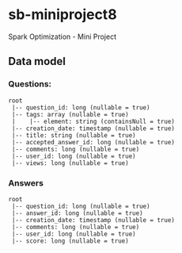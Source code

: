 # sb-miniproject8
Spark Optimization - Mini Project

## Data model

### Questions:
```
root
 |-- question_id: long (nullable = true)
 |-- tags: array (nullable = true)
 |    |-- element: string (containsNull = true)
 |-- creation_date: timestamp (nullable = true)
 |-- title: string (nullable = true)
 |-- accepted_answer_id: long (nullable = true)
 |-- comments: long (nullable = true)
 |-- user_id: long (nullable = true)
 |-- views: long (nullable = true)
 ```
 ### Answers
```
root
 |-- question_id: long (nullable = true)
 |-- answer_id: long (nullable = true)
 |-- creation_date: timestamp (nullable = true)
 |-- comments: long (nullable = true)
 |-- user_id: long (nullable = true)
 |-- score: long (nullable = true) 
```
